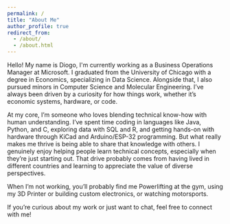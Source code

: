 ```yaml
---
permalink: /
title: "About Me"
author_profile: true
redirect_from: 
  - /about/
  - /about.html
---
```


Hello! My name is Diogo, I'm currently working as a Business Operations Manager at Microsoft. I graduated from the University of Chicago with a degree in Economics, specializing in Data Science. Alongside that, I also pursued minors in Computer Science and Molecular Engineering. I’ve always been driven by a curiosity for how things work, whether it’s economic systems, hardware, or code.

At my core, I’m someone who loves blending technical know-how with human understanding. I’ve spent time coding in languages like Java, Python, and C, exploring data with SQL and R, and getting hands-on with hardware through KiCad and Arduino/ESP-32 programming. But what really makes me thrive is being able to share that knowledge with others. I genuinely enjoy helping people learn technical concepts, especially when they’re just starting out. That drive probably comes from having lived in different countries and learning to appreciate the value of diverse perspectives.

When I’m not working, you’ll probably find me Powerlifting at the gym, using my 3D Printer or building custom electronics, or watching motorsports.

If you’re curious about my work or just want to chat, feel free to connect with me!
